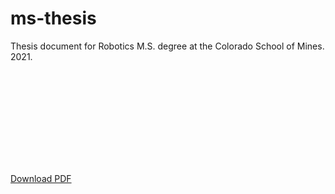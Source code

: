 # ms-thesis
Thesis document for Robotics M.S. degree at the Colorado School of Mines. 2021.

<object data="http://yoursite.com/the.pdf" type="application/pdf" width="700px" height="700px">
    <embed src="https://github.com/kevinsbarnard/ms-thesis/raw/master/thesis.pdf">
        <p><a href="https://github.com/kevinsbarnard/ms-thesis/raw/master/thesis.pdf">Download PDF</a></p>
    </embed>
</object>
